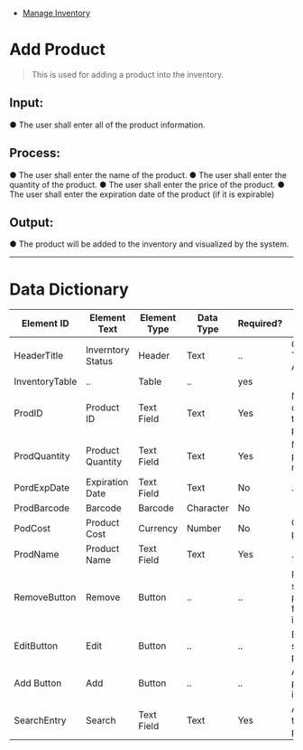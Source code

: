 - [Manage Inventory](../MAIN_MD/3_SQUAREMIND_ManageInventory.md)

# Add Product
> This is used for adding a product into the inventory.

## Input:
  ● The user shall enter all of the product information.

## Process:
  ● The user shall enter the name of the product.
  ● The user shall enter the quantity of the product.
  ● The user shall enter the price of the product.
  ● The user shall enter the expiration date of the product (if it is expirable)

## Output:
  ● The product will be added to the inventory and visualized by the system.

______
>
# Data Dictionary
| Element ID | Element Text| Element Type | Data Type | Required? | Rules |
|------------|------------|------------|------------|------------|------------|
| HeaderTitle | Inverntory Status | Header | Text |..| Centered Text Alignment |  
| InventoryTable |..| Table |..| yes |  |  
| ProdID | Product ID | Text Field | Text | Yes | Must coorespond to a valid product |  
| ProdQuantity | Product Quantity | Text Field | Text | Yes | Must be a positive numner |  
| PordExpDate | Expiration Date | Text Field | Text | No |..|  
| ProdBarcode | Barcode | Barcode | Character | No |  |  
| PodCost | Product Cost | Currency | Number | No | Cost of the production |  
| ProdName | Product Name | Text Field | Text | Yes |..|  
| RemoveButton | Remove | Button |..|..| Removes selected product/s from inventory |  
| EditButton | Edit | Button |..|..| Edit the selected product |  
| Add Button | Add | Button |..|..| Add a product to inventory |  
| SearchEntry | Search | Text Field | Text | Yes | Allow users to search a product |  
